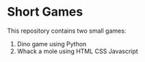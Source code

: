 # Short Games
This repository contains two small games:
1) Dino game using Python
2) Whack a mole using HTML CSS Javascript
